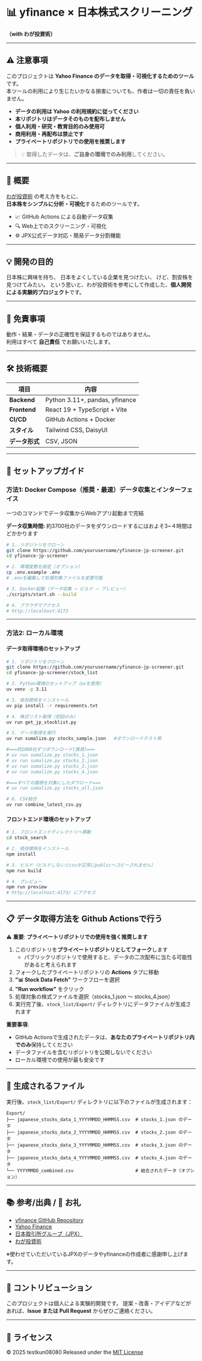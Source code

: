 # 📊 yfinance × 日本株式スクリーニング  
**（with わが投資術）**

---

## ⚠️ 注意事項

このプロジェクトは **Yahoo Finance のデータを取得・可視化するためのツール**です。  
本ツールの利用により生じたいかなる損害についても、作者は一切の責任を負いません。

- **データの利用は Yahoo の利用規約に従ってください**  
- **本リポジトリはデータそのものを配布しません**  
- **個人利用・研究・教育目的のみ使用可**  
- **商用利用・再配布は禁止です**  
- **プライベートリポジトリでの使用を推奨します**

> 💡 取得したデータは、**ご自身の環境でのみ利用**してください。

---

## 📘 概要

[わが投資術](https://amzn.to/3IEVRkq) の考え方をもとに、  
**日本株をシンプルに分析・可視化**するためのツールです。

- 📈 GitHub Actions による自動データ収集  
- 🔍 Web上でのスクリーニング・可視化  
- ⚙️ JPX公式データ対応・簡易データ分割機能  

---

## 💡 開発の目的

日本株に興味を持ち、
日本をよくしている企業を見つけたい、
けど、割安株を見つけてみたい。
という思いと、わが投資術を参考にして作成した、**個人開発による実験的プロジェクト**です。

---

## 🧾 免責事項

動作・結果・データの正確性を保証するものではありません。  
利用はすべて **自己責任** でお願いいたします。

---

## 🛠️ 技術概要

| 項目 | 内容 |
|------|------|
| **Backend** | Python 3.11+, pandas, yfinance |
| **Frontend** | React 19 + TypeScript + Vite |
| **CI/CD** | GitHub Actions + Docker |
| **スタイル** | Tailwind CSS, DaisyUI |
| **データ形式** | CSV, JSON |

---

## 🚀 セットアップガイド

### 方法1: Docker Compose（推奨・最速）データ収集とインターフェイス

一つのコマンドでデータ収集からWebアプリ起動まで完結

**データ収集時間:**
約3700社のデータをダウンロードするにはおよそ3~４時間ほどかかります

```bash
# 1. リポジトリをクローン
git clone https://github.com/yourusername/yfinance-jp-screener.git
cd yfinance-jp-screener

# 2. 環境変数を設定（オプション）
cp .env.example .env
# .envを編集して処理対象ファイルを変更可能

# 3. Docker起動（データ収集 → ビルド → プレビュー）
./scripts/start.sh --build

# 4. ブラウザでアクセス
# http://localhost:4173
```
---

### 方法2: ローカル環境

#### データ取得環境のセットアップ

```bash
# 1. リポジトリをクローン
git clone https://github.com/yourusername/yfinance-jp-screener.git
cd yfinance-jp-screener/stock_list

# 2. Python環境のセットアップ（uvを使用）
uv venv -p 3.11

# 3. 依存関係をインストール
uv pip install -r requirements.txt

# 4. 株式リスト取得（初回のみ）
uv run get_jp_stocklist.py 

# 5. データ取得を実行
uv run sumalize.py stocks_sample.json   #ダウンロードテスト用

#===約1000社ずつダウンロード(推奨)===
# uv run sumalize.py stocks_1.json
# uv run sumalize.py stocks_2.json
# uv run sumalize.py stocks_3.json
# uv run sumalize.py stocks_4.json

#===すべての銘柄を対象にしたダウロード===
# uv run sumalize.py stocks_all.json

# 6. CSV結合
uv run combine_latest_csv.py
```

#### フロントエンド環境のセットアップ

```bash
# 1. フロントエンドディレクトリへ移動
cd stock_search

# 2. 依存関係をインストール
npm install

# 3. ビルド（ビルドしないとcsvが正常にpublicへコピーされません）
npm run build

# 4. プレビュー
npm run preview
# http://localhost:4173/ にアクセス

```

---

## 📋 データ取得方法を Github Actionsで行う

⚠️ **重要**: **プライベートリポジトリでの使用を強く推奨します**

1. このリポジトリを**プライベートリポジトリとしてフォーク**します
   - パブリックリポジトリで使用すると、データの二次配布に当たる可能性があると考えられます
2. フォークしたプライベートリポジトリの **Actions** タブに移動
3. **"📊 Stock Data Fetch"** ワークフローを選択
4. **"Run workflow"** をクリック
5. 処理対象の株式ファイルを選択（stocks_1.json ～ stocks_4.json）
6. 実行完了後、`stock_list/Export/` ディレクトリにデータファイルが生成されます

**重要事項**:

- GitHub Actionsで生成されたデータは、**あなたのプライベートリポジトリ内でのみ**保持してください
- データファイルを含むリポジトリを公開しないでください
- ローカル環境での使用が最も安全です


---

## 📁 生成されるファイル

実行後、`stock_list/Export/` ディレクトリに以下のファイルが生成されます：

```
Export/
├── japanese_stocks_data_1_YYYYMMDD_HHMMSS.csv  # stocks_1.json のデータ
├── japanese_stocks_data_2_YYYYMMDD_HHMMSS.csv  # stocks_2.json のデータ
├── japanese_stocks_data_3_YYYYMMDD_HHMMSS.csv  # stocks_3.json のデータ
├── japanese_stocks_data_4_YYYYMMDD_HHMMSS.csv  # stocks_4.json のデータ
└── YYYYMMDD_combined.csv                       # 結合されたデータ（オプション）
```

---


## 📚 参考/出典 / 🙏 お礼

- [yfinance GitHub Repository](https://github.com/ranaroussi/yfinance)
- [Yahoo Finance](https://finance.yahoo.com/)
- [日本取引所グループ（JPX）](https://www.jpx.co.jp/)
- [わが投資術](https://amzn.to/3IEVRkq)

※使わせていただいているJPXのデータやyfinanceの作成者に感謝申し上げます。

---

## 💬 コントリビューション

このプロジェクトは個人による実験的開発です。
提案・改善・アイデアなどがあれば、**Issue または Pull Request** からぜひご連絡ください。

---

## 🧭 ライセンス
© 2025 testkun08080
Released under the [MIT License](./LICENSE)
